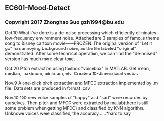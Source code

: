 ## EC601-Mood-Detect
### Copyright 2017 Zhonghao Guo gzh1994@bu.edu
Oct.10
What I've done is a de-noise processing which efficiently eliminates low-frequency environment noise.
Attached are 3 samples of famous theme song to Disney cartoon movie——FROZEN. The original version of "Let it go" has annoying background noise, as the file labeled "original" demonstrated. After some technical operation, we can find the "de-noised" version has much more clear tone. 

Oct.20
Pitch extraction using toolbox "voicebox" in MATLAB. Get mean, median, maximum, minimum, etc. Create a 10-dimensional vector. 

Nov.9
A one-click pitch extraction and MFCC extraction implemented by .m file. Data sets are produced in format .csv

Nov.10
100 new voice samples of "happy" and "sad" were recorded by ourselves. Then pitch and MFCC were extracted by matlab(there is still some problem when getting MFCC) and claasified by KNN algorithm. Unknown voices were classified, the accuracy......*hard to say

